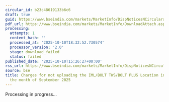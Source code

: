 ```yaml
---
circular_id: b23c48619133b6c6
draft: true
guid: https://www.bseindia.com/markets/MarketInfo/DispNoticesNCirculars.aspx?Noticeid={4F5A4F41-17EF-4B23-944C-B2396081195C}&noticeno=20251010-70&dt=10/10/2025&icount=70&totcount=72&flag=0
pdf_url: https://www.bseindia.com/markets/MarketInfo/DownloadAttach.aspx?id=20251010-70&attachedId=
processing:
  attempts: 1
  content_hash: ''
  processed_at: '2025-10-10T18:32:52.730574'
  processor_version: '2.0'
  stage: download_failed
  status: failed
published_date: '2025-10-10T15:26:27+00:00'
rss_url: https://www.bseindia.com/markets/MarketInfo/DispNoticesNCirculars.aspx?Noticeid={4F5A4F41-17EF-4B23-944C-B2396081195C}&noticeno=20251010-70&dt=10/10/2025&icount=70&totcount=72&flag=0
source: bse
title: Charges for not uploading the IML/BOLT TWS/BOLT PLUS Location information for
  the month of September 2025
---
```


Processing in progress...